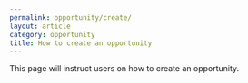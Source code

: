 ```yaml
---
permalink: opportunity/create/
layout: article
category: opportunity
title: How to create an opportunity
---
```


This page will instruct users on how to create an opportunity.
